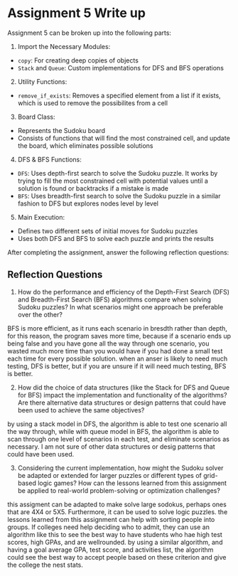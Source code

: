 # Assignment 5 Write up

Assignment 5 can be broken up into the following parts:
1. Import the Necessary Modules:
- `copy`: For creating deep copies of objects
- `Stack` and `Queue`: Custom implementations for DFS and BFS operations
2. Utility Functions: 
- `remove_if_exists`: Removes a specified element from a list if it exists, which is used to remove the possibilites from a cell
3. Board Class:
- Represents the Sudoku board
- Consists of functions that will find the most constrained cell, and update the board, which eliminates possible solutions
4. DFS & BFS Functions:
- `DFS`: Uses depth-first search to solve the Sudoku puzzle. It works by trying to fill the most constrained cell with potential values until a solution is found or backtracks if a mistake is made
- `BFS`: Uses breadth-first search to solve the Sudoku puzzle in a similar fashion to DFS but explores nodes level by level
5. Main Execution:
- Defines two different sets of initial moves for Sudoku puzzles
- Uses both DFS and BFS to solve each puzzle and prints the results


After completing the assignment, answer the following reflection questions:

## Reflection Questions

1. How do the performance and efficiency of the Depth-First Search (DFS) and Breadth-First Search (BFS) algorithms compare when solving Sudoku puzzles? In what scenarios might one approach be preferable over the other?

BFS is more efficient, as it runs each scenario in bresdth rather than depth, for this reason, the program saves more time, because if a scenario ends up being false and you have gone all the way through one scenario, you wasted much more time than you would have if you had done a small test each time for every possible solution. when an anser is likely to need much testing, DFS is better, but if you are unsure if it will need much testing, BFS is better.



2. How did the choice of data structures (like the Stack for DFS and Queue for BFS) impact the implementation and functionality of the algorithms? Are there alternative data structures or design patterns that could have been used to achieve the same objectives?

by using a stack model in DFS, the algorithm is able to test one scenario all the way through, while with queue model in BFS, the algorithm is able to scan through one level of scenarios in each test, and eliminate scenarios as necessary. I am not sure of other data structures or desig patterns that could have been used. 


3. Considering the current implementation, how might the Sudoku solver be adapted or extended for larger puzzles or different types of grid-based logic games? How can the lessons learned from this assignment be applied to real-world problem-solving or optimization challenges?

this assigment can be adapted to make solve large sodokus, perhaps ones that are 4X4 or 5X5. Furthermore, it can be used to solve logic puzzles. the lessons learned from this assignment can help with sorting people into groups. If colleges need help deciding who to admit, they can use an algorithm like this to see the best way to have students who hae high test scores, high GPAs, and are wellrounded. by using a similar algorithm, and having a goal average GPA, test score, and activities list, the algorithm could see the best way to accept people based on these criterion and give the college the nest stats.


